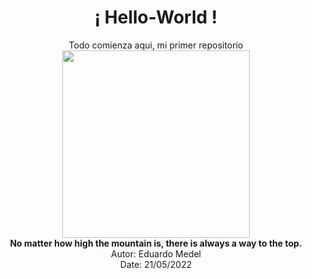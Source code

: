 <div align="center">
<h1> ¡ Hello-World !</h1>
Todo comienza aqui, mi primer repositorio 
<br />
<div align="center">
  <img src="https://49.media.tumblr.com/ddaa55aa39f5b1f81033669cd9e5788d/tumblr_ntnjjwFe191tp2j6to1_500.gif"width="300px"><br>
    <strong> No matter how high the mountain is, there is always a way to the top. </strong>
<br />
Autor: Eduardo Medel <br>
Date: 21/05/2022
</div>
